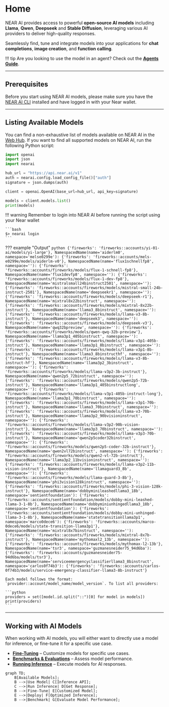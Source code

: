 # Home

NEAR AI provides access to powerful **open-source AI models** including **Llama**, **Qwen**, **Deepseek** and **Stable Diffusion**, leveraging various AI providers to deliver high-quality responses.

Seamlessly find, tune and integrate models into your applications for **chat completions**, **image creation**, and **function calling**.

!!! tip
    Are you looking to use the model in an agent? Check out the [**Agents Guide**](../agents/quickstart.md).

---

## Prerequisites

Before you start using NEAR AI models, please make sure you have the [NEAR AI CLI](../cli.md) installed and have logged in with your Near wallet.

---

## Listing Available Models

You can find a non-exhaustive list of models available on NEAR AI in the [Web Hub](https://app.near.ai/models). If you want to find all supported models on NEAR AI, run the following Python script:

```python
import openai
import json
import nearai

hub_url = "https://api.near.ai/v1"
auth = nearai.config.load_config_file()["auth"]
signature = json.dumps(auth)

client = openai.OpenAI(base_url=hub_url, api_key=signature)

models = client.models.list()
print(models)
```

!!! warning
    Remember to login into NEAR AI before running the script using your Near wallet
  
    ```bash
    $> nearai login
    ```


??? example "Output"
    ```python
    {'fireworks': 'fireworks::accounts/yi-01-ai/models/yi-large'}, NamespacedName(name='aiderlm0', namespace='melse0299e'): {'fireworks': 'fireworks::accounts/mels-e0299e/models/aiderlm-v0'}, NamespacedName(name='flux1schnellfp8', namespace=''): {'fireworks': 'fireworks::accounts/fireworks/models/flux-1-schnell-fp8'}, NamespacedName(name='flux1devfp8', namespace=''): {'fireworks': 'fireworks::accounts/fireworks/models/flux-1-dev-fp8'}, NamespacedName(name='mistralsmall24binstruct2501', namespace=''): {'fireworks': 'fireworks::accounts/fireworks/models/mistral-small-24b-instruct-2501'}, NamespacedName(name='deepseekr1', namespace=''): {'fireworks': 'fireworks::accounts/fireworks/models/deepseek-r1'}, NamespacedName(name='mixtral8x22binstruct', namespace=''): {'fireworks': 'fireworks::accounts/fireworks/models/mixtral-8x22b-instruct'}, NamespacedName(name='llama3_8binstruct', namespace=''): {'fireworks': 'fireworks::accounts/fireworks/models/llama-v3-8b-instruct'}, NamespacedName(name='deepseek3', namespace=''): {'fireworks': 'fireworks::accounts/fireworks/models/deepseek-v3'}, NamespacedName(name='qwq32bpreview', namespace=''): {'fireworks': 'fireworks::accounts/fireworks/models/qwen-qwq-32b-preview'}, NamespacedName(name='llama3p1_405binstruct', namespace=''): {'fireworks': 'fireworks::accounts/fireworks/models/llama-v3p1-405b-instruct'}, NamespacedName(name='llama3p1_8binstruct', namespace=''): {'fireworks': 'fireworks::accounts/fireworks/models/llama-v3p1-8b-instruct'}, NamespacedName(name='llama3_8binstructhf', namespace=''): {'fireworks': 'fireworks::accounts/fireworks/models/llama-v3-8b-instruct-hf'}, NamespacedName(name='llama3p2_3binstruct', namespace=''): {'fireworks': 'fireworks::accounts/fireworks/models/llama-v3p2-3b-instruct'}, NamespacedName(name='qwen2p5_72binstruct', namespace=''): {'fireworks': 'fireworks::accounts/fireworks/models/qwen2p5-72b-instruct'}, NamespacedName(name='llama3p1_405binstructlong', namespace=''): {'fireworks': 'fireworks::accounts/fireworks/models/llama-v3p1-405b-instruct-long'}, NamespacedName(name='llama3p1_70binstruct', namespace=''): {'fireworks': 'fireworks::accounts/fireworks/models/llama-v3p1-70b-instruct'}, NamespacedName(name='llama3_70binstruct', namespace=''): {'fireworks': 'fireworks::accounts/fireworks/models/llama-v3-70b-instruct'}, NamespacedName(name='llama3p2_90bvisioninstruct', namespace=''): {'fireworks': 'fireworks::accounts/fireworks/models/llama-v3p2-90b-vision-instruct'}, NamespacedName(name='llama3p3_70binstruct', namespace=''): {'fireworks': 'fireworks::accounts/fireworks/models/llama-v3p3-70b-instruct'}, NamespacedName(name='qwen2p5coder32binstruct', namespace=''): {'fireworks': 'fireworks::accounts/fireworks/models/qwen2p5-coder-32b-instruct'}, NamespacedName(name='qwen2vl72binstruct', namespace=''): {'fireworks': 'fireworks::accounts/fireworks/models/qwen2-vl-72b-instruct'}, NamespacedName(name='llama3p2_11bvisioninstruct', namespace=''): {'fireworks': 'fireworks::accounts/fireworks/models/llama-v3p2-11b-vision-instruct'}, NamespacedName(name='llamaguard3_8b', namespace=''): {'fireworks': 'fireworks::accounts/fireworks/models/llama-guard-3-8b'}, NamespacedName(name='phi3vision128kinstruct', namespace=''): {'fireworks': 'fireworks::accounts/fireworks/models/phi-3-vision-128k-instruct'}, NamespacedName(name='dobbyminileashedllama3_18b', namespace='sentientfoundation'): {'fireworks': 'fireworks::accounts/sentientfoundation/models/dobby-mini-leashed-llama-3-1-8b'}, NamespacedName(name='dobbyminiunhingedllama3_18b', namespace='sentientfoundation'): {'fireworks': 'fireworks::accounts/sentientfoundation/models/dobby-mini-unhinged-llama-3-1-8b'}, NamespacedName(name='statetransitionllama3p1', namespace='marco0dece6'): {'fireworks': 'fireworks::accounts/marco-0dece6/models/state-transition-llama3p1'}, NamespacedName(name='mixtral8x7binstruct', namespace=''): {'fireworks': 'fireworks::accounts/fireworks/models/mixtral-8x7b-instruct'}, NamespacedName(name='mythomaxl2_13b', namespace=''): {'fireworks': 'fireworks::accounts/fireworks/models/mythomax-l2-13b'}, NamespacedName(name='tsr3', namespace='guzmanesneider75_94d6ba'): {'fireworks': 'fireworks::accounts/guzmanesneider75-94d6ba/models/tsr3'}, NamespacedName(name='serviceemergencyclassifierllama3_8binstruct', namespace='carlos0f74b3'): {'fireworks': 'fireworks::accounts/carlos-0f74b3/models/service-emergency-classifier-llama3-8b-instruct'}
    ```

    Each model follows the format: `provider::account/model_name/model_version`. To list all providers:

    ```python
    providers = set([model.id.split("::")[0] for model in models])
    print(providers)
    ```

---

## Working with AI Models

When working with AI models, you will either want to directly use a model for inference, or fine-tune it for a specific use case.

- [**Fine-Tuning**](./fine_tuning.md) – Customize models for specific use cases.
- [**Benchmarks & Evaluations**](./benchmarks_and_evaluations.md) – Assess model performance.
- [**Running Inference**](../agents/env/inference.md) – Execute models for AI responses.

```mermaid
graph TD;
    B[Available Models];
    B -->|Use Model| C[Inference API];
    C -->|Run Inference| D[Get Response];
    B -->|Fine-Tune| E[Customized Model];
    E -->|Deploy| F[Optimized Inference];
    B -->|Benchmark| G[Evaluate Model Performance];
```